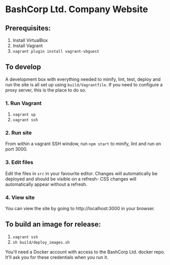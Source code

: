 # BashCorp Ltd. Company Website

## Prerequisites:

  1. Install VirtualBox
  2. Install Vagrant
  3. `vagrant plugin install vagrant-vbguest`

## To develop

A development box with everything needed to minify, lint, test, deploy
and run the site is all set up using `build/Vagrantfile`.  If you need
to configure a proxy server, this is the place to do so.

### 1. Run Vagrant

  1. `vagrant up`
  2. `vagrant ssh`

### 2. Run site

From within a vagrant SSH window, run `npm start` to minify, lint and run on port 3000.  

### 3. Edit files

Edit the files in `src` in your favourite editor.  Changes will automatically
be deployed and should be visible on a refresh- CSS changes will automatically
appear without a refresh.

### 4. View site

You can view the site by going to http://localhost:3000 in your browser.

## To build an image for release:

  1. `vagrant ssh`
  2. `sh build/deploy_images.sh`

You'll need a Docker account with access to the BashCorp Ltd. docker repo.  It'll
ask you for these credentials when you run it.